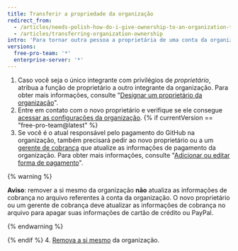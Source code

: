 ```yaml
---
title: Transferir a propriedade da organização
redirect_from:
  - /articles/needs-polish-how-do-i-give-ownership-to-an-organization-to-someone-else/
  - /articles/transferring-organization-ownership
intro: 'Para tornar outra pessoa a proprietária de uma conta da organização, é preciso adicionar um novo proprietário{% if currentVersion == "free-pro-team@latest" %}, verificar se as informações de cobrança estão atualizadas{% endif %} e remover a si mesmo da conta.'
versions:
  free-pro-team: '*'
  enterprise-server: '*'
---
```


1. Caso você seja o único integrante com privilégios de *proprietário*, atribua a função de proprietário a outro integrante da organização. Para obter mais informações, consulte "[Designar um proprietário da organização](/github/setting-up-and-managing-organizations-and-teams/maintaining-ownership-continuity-for-your-organization#appointing-an-organization-owner)".
2. Entre em contato com o novo proprietário e verifique se ele consegue [acessar as configurações da organização](/articles/accessing-your-organization-s-settings).
{% if currentVersion == "free-pro-team@latest" %}
3. Se você é o atual responsável pelo pagamento do GitHub na organização, também precisará pedir ao novo proprietário ou a um [gerente de cobrança](/articles/adding-a-billing-manager-to-your-organization/) que atualize as informações de pagamento da organização. Para obter mais informações, consulte "[Adicionar ou editar forma de pagamento](/articles/adding-or-editing-a-payment-method)".

  {% warning %}

  **Aviso**: remover a si mesmo da organização **não** atualiza as informações de cobrança no arquivo referentes à conta da organização. O novo proprietário ou um gerente de cobrança deve atualizar as informações de cobrança no arquivo para apagar suas informações de cartão de crédito ou PayPal.

  {% endwarning %}

{% endif %}
4. [Remova a si mesmo](/articles/removing-yourself-from-an-organization) da organização.
